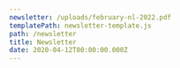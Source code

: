 ```yaml
---
newsletter: /uploads/february-nl-2022.pdf
templatePath: newsletter-template.js
path: /newsletter
title: Newsletter
date: 2020-04-12T00:00:00.000Z
---
```

